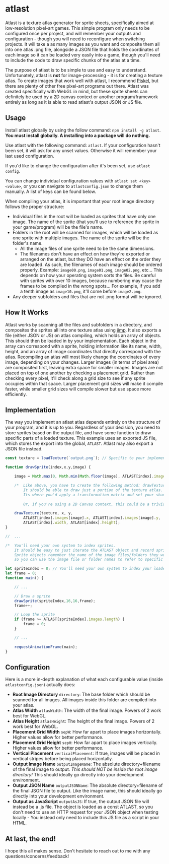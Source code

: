 # atlast

Atlast is a texture atlas generator for sprite sheets, specifically aimed at low-resolution pixel-art games. This simple program only needs to be configured once per project, and will remember your outputs and configuration - though you will need to reconfigure when switching projects. It will take a as many images as you want and composite them all into one atlas .png file, alongside a JSON file that holds the coordinates of each image so it can be loaded very easily into a game, though you'll need to include the code to draw specific chunks of the atlas at a time.

The purpose of atlast is to be simple to use and easy to understand. Unfortunately, atlast is **not** for image-processing - it is for creating a texture atlas. To create images that work well with atlast, I recommend [Piskel](https://www.piskelapp.com/), but there are plenty of other free pixel-art programs out there. Atlast was created specifically with WebGL in mind, but these sprite sheets can definitely be used by a 2D canvas context or another program/framework entirely as long as it is able to read atlast's output JSON or JS file.

## Usage

Install atlast globally by using the follow command: ```npm install -g atlast```. **You must install globally. A installing into a package will do nothing.**

Use atlast with the following command: ```atlast```. If your configuration hasn't been set, it will ask for any unset values. Otherwise it will remember your last used configuration.

If you'd like to change the configuration after it's been set, use ```atlast config```.

You can change individual configuration values with ```atlast set <key> <value>```, or you can navigate to `atlastconfig.json` to change them manually. A list of keys can be found below.

When compiling your atlas, it is important that your root image directory follows the proper structure:
* Individual files in the root will be loaded as sprites that have only one image. The name of the sprite (that you'll use to reference the sprite in your game/program) will be the file's name.
* Folders in the root will be scanned for images, which will be loaded as one sprite with multiple images. The name of the sprite will be the folder's name.
  * All the image files of one sprite need to be the same dimensions.
  * The filenames don't have an effect on how they're exported or arranged on the atlast, but they DO have an effect on the order they are loaded. As such, the filenames of each image should be ordered properly. Example: `image00.png`, `image01.png`, `image02.png`, etc... This depends on how your operating system sorts the files. Be careful with sprites with over 10 images, because numbering may cause the frames to be compiled in the wrong spots... For example, if you add a tenth image as `image10.png`, it'll come before `image2.png`.
* Any deeper subfolders and files that are not .png format will be ignored.

## How It Works

Atlast works by scanning all the files and subfolders in a directory, and composites the sprites all into one texture atlas using [jimp](https://www.npmjs.com/package/jimp). It also exports a file (either JSON or JS) on atlas compiling, which holds an array of objects. This should then be loaded in by your implementation. Each object in the array can correspond with a sprite, holding information like its name, width, height, and an array of image coordinates that directly correspond with the atlas. Recompiling an atlas will most likely change the coordinates of every image, depending on your changes. Larger images (in terms of pixel area) are composited first, leaving extra space for smaller images. Images are not placed on top of one another by checking a placement grid. Rather than checking every pixel, it'll check along a grid size to see if any sprite occupies within that space. Larger placement grid sizes will make it compile faster, while smaller grid sizes will compile slower but use space more efficiently.

## Implementation

The way you implement an atlast atlas depends entirely on the structure of your program, and it is up to you. Regardless of your decision, you need to store sprites based on the output file, and have some function to draw specific parts of a loaded texture. This example uses an exported JS file, which stores the export into the global, ```ATLAST```. Atlast may also export a JSON file instead.

```javascript
const texture = loadTexture(`output.png`); // Specific to your implementation - 2D vs. WebGL

function drawSprite(index,x,y,image) {

    image = Math.max(0, Math.min(Math.floor(image), ATLAST[index].images.length));

    /*  Like above, you have to create the following method: drawTexture(...)
        It should be able to draw just a portion of the texture atlas.
        Its where you'd apply a transformation matrix and set your shader's texCoords, based on these arguments.
        
        Or, if you're using a 2D Canvas context, this could be a trivial ctx.drawImage(...) call.*/

    drawTexture(texture, x, y,
        ATLAST[index].images[image].x, ATLAST[index].images[image].y,
        ATLAST[index].width, ATLAST[index].height);
}

//  ...

/*  You'll need your own system to index sprites.
    It should be easy to just iterate the ATLAST object and record sprites from there.
    Sprite objects remember the name of the image files/folders they were compiled from,
    so you can use the image file or folder names to refer to specific sprites in your code. */

let spriteIndex = 8; // You'll need your own system to index your loaded sprites.
let frame = 0;
function main() {

    // ...

    // Draw a sprite
    drawSprite(spriteIndex,16,16,frame);
    frame++;

    // Loop the sprite
    if (frame >= ATLAST[spriteIndex].images.length) {
        frame = 0;
    }

    // ...

    requestAnimationFrame(main);
}
```

## Configuration

Here is a more in-depth explanation of what each configurable value (inside `atlastconfig.json`) actually does:

* **Root Image Directory** ```directory```: The base folder which should be scanned for all images. All images inside this folder are compiled into your atlas.
* **Atlas Width** ```atlasWidth```: The width of the final image. Powers of 2 work best for WebGL.
* **Atlas Height** ```atlasHeight```: The height of the final image. Powers of 2 work best for WebGL.
* **Placement Grid Width** ```sepW```: How far apart to place images horizontally. Higher values allow for better performance.
* **Placement Grid Height** ```sepH```: How far apart to place images vertically. Higher values allow for better performance.
* **Vertical Placement** ```verticalPlacement```: If true, images will be placed in vertical stripes before being placed horizontally.
* **Output Image Name** ```outputImageName```: The absolute directory+filename of the final image to output. *This should NOT be inside the root image directory!* This should ideally go directly into your development environment.
* **Output JSON Name** ```outputJSONName```: The absolute directory+filename of the final JSON file to output. Like the image name, this should ideally go directly into your development environment.
* **Output as JavaScript** ```outputAsJS```: If true, the output JSON file will instead be a .js file. The object is loaded as a const ATLAST, so you don't need to use an HTTP request for your JSON object when testing locally - You instead only need to include this JS file as a script in your HTML.

## At last, the end!

I hope this all makes sense. Don't hesitate to reach out to me with any questions/concerns/feedback!
